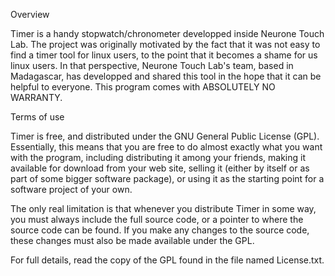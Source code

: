 Overview

Timer is a handy stopwatch/chronometer developped inside Neurone Touch Lab. The project was originally motivated by the fact that it was not easy to find a timer tool for linux users, to the point that it becomes a shame for us linux users. In that perspective, Neurone Touch Lab's team, based in Madagascar, has developped and shared this tool in the hope that it can be helpful to everyone. This program comes with ABSOLUTELY NO WARRANTY.

Terms of use

Timer is free, and distributed under the GNU General Public License (GPL). Essentially, this means that you are free to do almost exactly what you want with the program, including distributing it among your friends, making it available for download from your web site, selling it (either by itself or as part of some bigger software package), or using it as the starting point for a software project of your own.

The only real limitation is that whenever you distribute Timer in some way, you must always include the full source code, or a pointer to where the source code can be found. If you make any changes to the source code, these changes must also be made available under the GPL.

For full details, read the copy of the GPL found in the file named License.txt.

